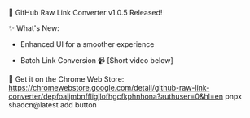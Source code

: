 🚀 GitHub Raw Link Converter v1.0.5 Released!



✨ What's New:



- Enhanced UI for a smoother experience



- Batch Link Conversion  📹 [Short video below]



🔗 Get it on the Chrome Web Store: https://chromewebstore.google.com/detail/github-raw-link-converter/depfoaijmbnffligjlofhgcfkphnhona?authuser=0&hl=en
pnpx shadcn@latest add button

